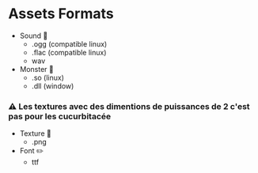 # Assets Formats
* Sound :musical_note:
    * .ogg (compatible linux)
    * .flac (compatible linux)
    * wav
* Monster :ghost:
  * .so (linux)
  * .dll (window)
### :warning: Les textures avec des dimentions de puissances de 2 c'est pas pour les cucurbitacée
* Texture :art:
  * .png
* Font :pencil2:
  * ttf
